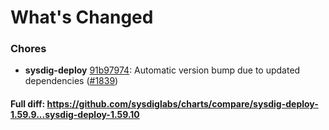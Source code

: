 # What's Changed

### Chores
- **sysdig-deploy** [91b97974](https://github.com/sysdiglabs/charts/commit/91b97974e2510b55cf0491b997846a7c301b449e): Automatic version bump due to updated dependencies ([#1839](https://github.com/sysdiglabs/charts/issues/1839))
#### Full diff: https://github.com/sysdiglabs/charts/compare/sysdig-deploy-1.59.9...sysdig-deploy-1.59.10

